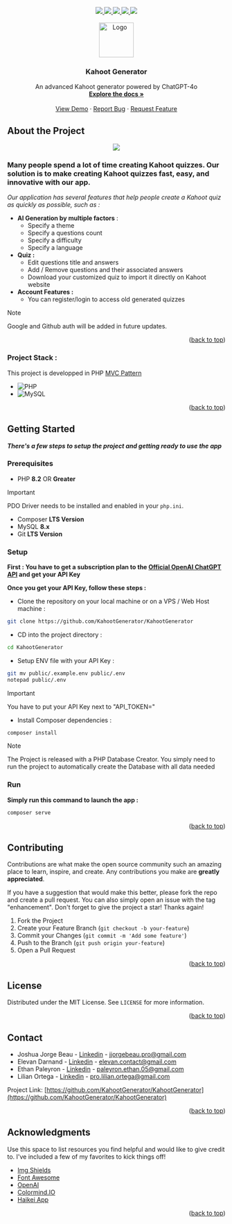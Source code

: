 <a name="readme-top"></a>

<div align="center">
  <a href="https://github.com/KahootGenerator/KahootGenerator/graphs/contributors" target="_blank">
    <img src="https://img.shields.io/github/contributors/KahootGenerator/KahootGenerator?style=for-the-badge">
  </a>
  <a href="https://github.com/KahootGenerator/KahootGenerator/network/members" target="_blank">
    <img src="https://img.shields.io/github/forks/KahootGenerator/KahootGenerator?style=for-the-badge">
  </a>
  <a href="https://github.com/KahootGenerator/KahootGenerator/stargazers" target="_blank">
    <img src="https://img.shields.io/github/stars/KahootGenerator/KahootGenerator?style=for-the-badge">
  </a>
  <a href="https://github.com/KahootGenerator/KahootGenerator/issues" target="_blank">
    <img src="https://img.shields.io/github/issues/KahootGenerator/KahootGenerator?style=for-the-badge">
  </a>
  <a href="https://github.com/KahootGenerator/KahootGenerator/blob/master/LICENSE.txt" target="_blank">
    <img src="https://img.shields.io/github/license/KahootGenerator/KahootGenerator?style=for-the-badge">
  </a>
</div>


<!-- PROJECT LOGO -->
<br />
<div align="center">
  <a href="https://github.com/othneildrew/Best-README-Template">
    <img src="https://github.com/KahootGenerator/KahootGenerator/blob/c331d3fea2e6bf6712f101044865664956dcf2ff/public/img/logo.webp" alt="Logo" width="80" height="80">
  </a>

  <h3 align="center">Kahoot Generator</h3>

  <p align="center">
     An advanced Kahoot generator powered by ChatGPT-4o
    <br />
    <a href="https://github.com/KahootGenerator/KahootGenerator/README.md"><strong>Explore the docs »</strong></a>
    <br />
    <br />
    <a href="https://youtube.com">View Demo</a>
    ·
    <a href="https://github.com/KahootGenerator/KahootGenerator/issues/new?labels=bug&template=bug-report---.md">Report Bug</a>
    ·
    <a href="https://github.com/KahootGenerator/KahootGenerator/issues/new?labels=enhancement&template=feature-request---.md">Request Feature</a>
  </p>
</div>

## About the Project

<div align="center">
  <img src="https://i.imgur.com/WSmLqED.png">
</div>

### Many people spend a lot of time creating Kahoot quizzes. Our solution is to make creating Kahoot quizzes fast, easy, and innovative with our app.

*Our application has several features that help people create a Kahoot quiz as quickly as possible, such as :*
* **AI Generation by multiple factors** :
  * Specify a theme
  * Specify a questions count
  * Specify a difficulty
  * Specify a language
* **Quiz :**
  * Edit questions title and answers
  * Add / Remove questions and their associated answers
  * Download your customized quiz to import it directly on Kahoot website
* **Account Features :**
  * You can register/login to access old generated quizzes
> [!NOTE]  
> Google and Github auth will be added in future updates.

<p align="right">(<a href="#readme-top">back to top</a>)</p>

### Project Stack :

This project is developped in PHP [MVC Pattern](https://github.com/IMTR0J4N/MVC_Template)

* ![PHP](https://img.shields.io/badge/PHP-777BB4?style=for-the-badge&logo=php&logoColor=white)
* ![MySQL](https://img.shields.io/badge/MySQL-005C84?style=for-the-badge&logo=mysql&logoColor=white)

<p align="right">(<a href="#readme-top">back to top</a>)</p>

## Getting Started

***There's a few steps to setup the project and getting ready to use the app***

### Prerequisites


* PHP **8.2** OR **Greater**
> [!IMPORTANT]
> PDO Driver needs to be installed and enabled in your `php.ini`.
* Composer **LTS Version**
* MySQL **8.x**
* Git **LTS Version**

### Setup

**First : You have to get a subscription plan to the [Official OpenAI ChatGPT API](https://platform.openai.com/settings/organization/billing/overview) and get your API Key**

**Once you get your API Key, follow these steps :**

* Clone the repository on your local machine or on a VPS / Web Host machine :
```sh
git clone https://github.com/KahootGenerator/KahootGenerator
```
* CD into the project directory :
```sh
cd KahootGenerator
```
* Setup ENV file with your API Key :
```sh
git mv public/.example.env public/.env
notepad public/.env
```
> [!IMPORTANT]
> You have to put your API Key next to "API_TOKEN="
* Install Composer dependencies :
```sh
composer install
```

> [!NOTE]  
> The Project is released with a PHP Database Creator. You simply need to run the project to automatically create the Database with all data needed

### Run

**Simply run this command to launch the app :**
```sh
composer serve
```

<p align="right">(<a href="#readme-top">back to top</a>)</p>

## Contributing

Contributions are what make the open source community such an amazing place to learn, inspire, and create. Any contributions you make are **greatly appreciated**.

If you have a suggestion that would make this better, please fork the repo and create a pull request. You can also simply open an issue with the tag "enhancement".
Don't forget to give the project a star! Thanks again!

1. Fork the Project
2. Create your Feature Branch (`git checkout -b your-feature`)
3. Commit your Changes (`git commit -m 'Add some feature'`)
4. Push to the Branch (`git push origin your-feature`)
5. Open a Pull Request

<p align="right">(<a href="#readme-top">back to top</a>)</p>



<!-- LICENSE -->
## License

Distributed under the MIT License. See `LICENSE` for more information.

<p align="right">(<a href="#readme-top">back to top</a>)</p>



<!-- CONTACT -->
## Contact

* Joshua Jorge Beau - [Linkedin](https://www.linkedin.com/in/joshua-jorge-beau-6678a62aa/) - jjorgebeau.pro@gmail.com
* Elevan Darnand - [Linkedin](https://www.linkedin.com/in/elevan-darnand/) - elevan.contact@gmail.com
* Ethan Paleyron - [Linkedin](https://www.linkedin.com/in/ethan-paleyron-4456092b2/) - paleyron.ethan.05@gmail.com
* Lilian Ortega - [Linkedin](https://www.linkedin.com/in/lilian-ortega-1536a22ba/) - pro.lilian.ortega@gmail.com

Project Link: [https://github.com/KahootGenerator/KahootGenerator](https://github.com/KahootGenerator/KahootGenerator)

<p align="right">(<a href="#readme-top">back to top</a>)</p>

<!-- ACKNOWLEDGMENTS -->
## Acknowledgments

Use this space to list resources you find helpful and would like to give credit to. I've included a few of my favorites to kick things off!

* [Img Shields](https://shields.io)
* [Font Awesome](https://fontawesome.com)
* [OpenAI](https://openai.com/api)
* [Colormind.IO](http://colormind.io/)
* [Haikei App](https://app.haikei.app/)

<p align="right">(<a href="#readme-top">back to top</a>)</p>
